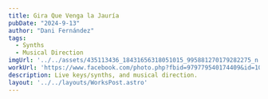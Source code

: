 ```yaml
---
title: Gira Que Venga la Jauría
pubDate: "2024-9-13"
author: "Dani Fernández"
tags:
  - Synths
  - Musical Direction
imgUrl: '../../assets/435113436_18431656318051015_995881270179282275_n.jpg'
workUrl: 'https://www.facebook.com/photo.php?fbid=979779540174409&id=100044271164383&set=a.247350930083944&locale=te_IN'
description: Live keys/synths, and musical direction.
layout: '../../layouts/WorksPost.astro'
---
```

